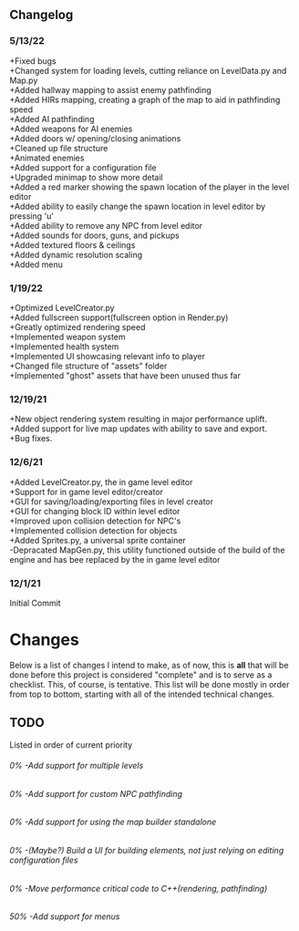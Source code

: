 
## Changelog
### 5/13/22
+Fixed bugs  
+Changed system for loading levels, cutting reliance on LevelData.py and Map.py  
+Added hallway mapping to assist enemy pathfinding  
+Added HIRs mapping, creating a graph of the map to aid in pathfinding speed  
+Added AI pathfinding  
+Added weapons for AI enemies  
+Added doors w/ opening/closing animations  
+Cleaned up file structure  
+Animated enemies  
+Added support for a configuration file  
+Upgraded minimap to show more detail  
+Added a red marker showing the spawn location of the player in the level editor  
+Added ability to easily change the spawn location in level editor by pressing 'u'  
+Added ability to remove any NPC from level editor  
+Added sounds for doors, guns, and pickups  
+Added textured floors & ceilings   
+Added dynamic resolution scaling  
+Added menu
### 1/19/22
+Optimized LevelCreator.py  
+Added fullscreen support(fullscreen option in Render.py)  
+Greatly optimized rendering speed  
+Implemented weapon system  
+Implemented health system  
+Implemented UI showcasing relevant info to player  
+Changed file structure of "assets" folder  
+Implemented "ghost" assets that have been unused thus far  
### 12/19/21
+New object rendering system resulting in major performance uplift.  
+Added support for live map updates with ability to save and export.  
+Bug fixes.  
### 12/6/21
+Added LevelCreator.py, the in game level editor  
+Support for in game level editor/creator  
+GUI for saving/loading/exporting files in level creator  
+GUI for changing block ID within level editor  
+Improved upon collision detection for NPC's  
+Implemented collision detection for objects  
+Added Sprites.py, a universal sprite container  
-Depracated MapGen.py, this utility functioned outside of the build of the engine and has bee replaced by the in game level editor 
### 12/1/21
Initial Commit

# Changes
Below is a list of changes I intend to make, as of now, this is **all** that will be done before this project is considered "complete" and is to serve as a checklist.  This, of course, is tentative.  This list will be done mostly in order from top to bottom, starting with all of the intended technical changes.

## TODO
Listed in order of current priority
###### 0% -Add support for multiple levels
###### 0% -Add support for custom NPC pathfinding
###### 0% -Add support for using the map builder standalone
###### 0% -(Maybe?) Build a UI for building elements, not just relying on editing configuration files
###### 0% -Move performance critical code to C++(rendering, pathfinding)
###### 50% -Add support for menus